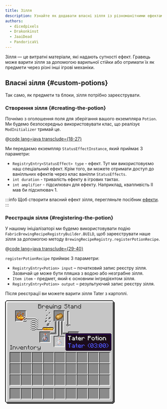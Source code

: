 ```yaml
---
title: Зілля
description: Узнайте як додавати власні зілля із різноманітними ефектами.
authors:
  - dicedpixels
  - Drakonkinst
  - JaaiDead
  - PandoricaVi
---
```


Зілля — це витратні матеріали, які надають сутності ефект. Гравець може варити зілля за допомогою варильної стійки або отримати їх як предмети через різні інші ігрові механіки.

## Власні зілля {#custom-potions}

Так само, як предмети та блоки, зілля потрібно зареєструвати.

### Створення зілля {#creating-the-potion}

Почнімо з оголошення поля для зберігання вашого екземпляра `Potion`. Ми будемо безпосередньо використовувати клас, що реалізує `ModInitializer` тримай це.

@[code lang=java transclude={18-27}](@/reference/latest/src/main/java/com/example/docs/potion/FabricDocsReferencePotions.java)

Ми передаємо екземпляр `StatusEffectInstance`, який приймає 3 параметри:

- `RegistryEntry<StatusEffect> type` - ефект. Тут ми використовуємо наш спеціальний ефект. Крім того, ви можете отримати доступ до ванілльних ефектів
  через клас ванілли `StatusEffects`.
- `int duration` - тривалість ефекту в ігрових тактах.
- `int amplifier` - підсилювач для ефекту. Наприклад, квапливість II мав би підсилювач 1.

:::info
Щоб створити власний ефект зілля, перегляньте посібник [ефекти](../entities/effects).
:::

### Реєстрація зілля {#registering-the-potion}

У нашому ініціалізаторі ми будемо використовувати подію `FabricBrewingRecipeRegistryBuilder.BUILD`, щоб зареєструвати наше зілля за допомогою методу `BrewingRecipeRegistry.registerPotionRecipe`.

@[code lang=java transclude={29-40}](@/reference/latest/src/main/java/com/example/docs/potion/FabricDocsReferencePotions.java)

`registerPotionRecipe` приймає 3 параметри:

- `RegistryEntry<Potion> input` – початковий запис реєстру зілля. Зазвичай це може бути пляшка з водою або незграбне зілля.
- `Item item` - предмет, який є основним інгредієнтом зілля.
- `RegistryEntry<Potion> output` – результуючий запис реєстру зілля.

Після реєстрації ви можете варити зілля Tater з картоплі.

![Ефект в інвентарі гравця](/assets/develop/tater-potion.png)
